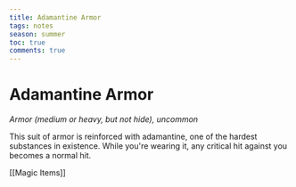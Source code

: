 ---title: Adamantine Armortags: notesseason: summertoc: truecomments: true---
# Adamantine Armor

*Armor (medium or heavy, but not hide), uncommon*

This suit of armor is reinforced with adamantine, one of the hardest substances in existence. While you're wearing it, any critical hit against you becomes a normal hit.


[[Magic Items]]
